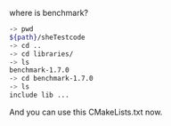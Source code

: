 where is benchmark?

```bash
-> pwd
${path}/sheTestcode
-> cd ..
-> cd libraries/
-> ls
benchmark-1.7.0
-> cd benchmark-1.7.0
-> ls
include lib ...
```

And you can use this CMakeLists.txt now.


